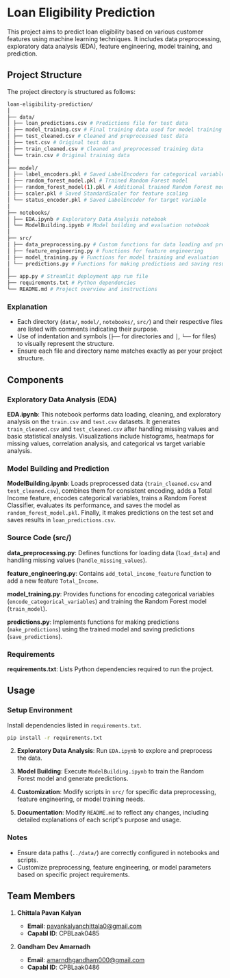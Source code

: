# Loan Eligibility Prediction

This project aims to predict loan eligibility based on various customer features using machine learning techniques. It includes data preprocessing, exploratory data analysis (EDA), feature engineering, model training, and prediction.

## Project Structure

The project directory is structured as follows:



```bash
loan-eligibility-prediction/
│
├── data/
│ ├── loan_predictions.csv # Predictions file for test data
│ ├── model_training.csv # Final training data used for model training
│ ├── test_cleaned.csv # Cleaned and preprocessed test data
│ ├── test.csv # Original test data
│ ├── train_cleaned.csv # Cleaned and preprocessed training data
│ └── train.csv # Original training data
│
├── model/
│ ├── label_encoders.pkl # Saved LabelEncoders for categorical variables
│ ├── random_forest_model.pkl # Trained Random Forest model
│ ├── random_forest_model(1).pkl # Additional trained Random Forest model
│ ├── scaler.pkl # Saved StandardScaler for feature scaling
│ └── status_encoder.pkl # Saved LabelEncoder for target variable
│
├── notebooks/
│ ├── EDA.ipynb # Exploratory Data Analysis notebook
│ └── ModelBuilding.ipynb # Model building and evaluation notebook
│
├── src/
│ ├── data_preprocessing.py # Custom functions for data loading and preprocessing
│ ├── feature_engineering.py # Functions for feature engineering
│ ├── model_training.py # Functions for model training and evaluation
│ └── predictions.py # Functions for making predictions and saving results
│
├── app.py # Streamlit deployment app run file
├── requirements.txt # Python dependencies
└── README.md # Project overview and instructions
```

### Explanation
- Each directory (`data/`, `model/`, `notebooks/`, `src/`) and their respective files are listed with comments indicating their purpose.
- Use of indentation and symbols (`├──` for directories and `│`, `└──` for files) to visually represent the structure.
- Ensure each file and directory name matches exactly as per your project structure.

## Components

### Exploratory Data Analysis (EDA)

**EDA.ipynb**: This notebook performs data loading, cleaning, and exploratory analysis on the `train.csv` and `test.csv` datasets. It generates `train_cleaned.csv` and `test_cleaned.csv` after handling missing values and basic statistical analysis. Visualizations include histograms, heatmaps for missing values, correlation analysis, and categorical vs target variable analysis.

### Model Building and Prediction

**ModelBuilding.ipynb**: Loads preprocessed data (`train_cleaned.csv` and `test_cleaned.csv`), combines them for consistent encoding, adds a Total Income feature, encodes categorical variables, trains a Random Forest Classifier, evaluates its performance, and saves the model as `random_forest_model.pkl`. Finally, it makes predictions on the test set and saves results in `loan_predictions.csv`.

### Source Code (src/)

**data_preprocessing.py**: Defines functions for loading data (`load_data`) and handling missing values (`handle_missing_values`).

**feature_engineering.py**: Contains `add_total_income_feature` function to add a new feature `Total_Income`.

**model_training.py**: Provides functions for encoding categorical variables (`encode_categorical_variables`) and training the Random Forest model (`train_model`).

**predictions.py**: Implements functions for making predictions (`make_predictions`) using the trained model and saving predictions (`save_predictions`).

### Requirements

**requirements.txt**: Lists Python dependencies required to run the project.

## Usage

### Setup Environment

Install dependencies listed in `requirements.txt`.

```bash
pip install -r requirements.txt
```

2. **Exploratory Data Analysis**: Run `EDA.ipynb` to explore and preprocess the data.

3. **Model Building**: Execute `ModelBuilding.ipynb` to train the Random Forest model and generate predictions.

4. **Customization**: Modify scripts in `src/` for specific data preprocessing, feature engineering, or model training needs.

5. **Documentation**: Modify `README.md` to reflect any changes, including detailed explanations of each script's purpose and usage.

### Notes
- Ensure data paths (`../data/`) are correctly configured in notebooks and scripts.
- Customize preprocessing, feature engineering, or model parameters based on specific project requirements.

## Team Members

1. **Chittala Pavan Kalyan**
   - **Email**: pavankalyanchittala0@gmail.com
   - **Capabl ID**: CPBLaak0485

2. **Gandham Dev Amarnadh**
   - **Email**: amarndhgandham000@gmail.com
   - **Capabl ID**: CPBLaak0486
